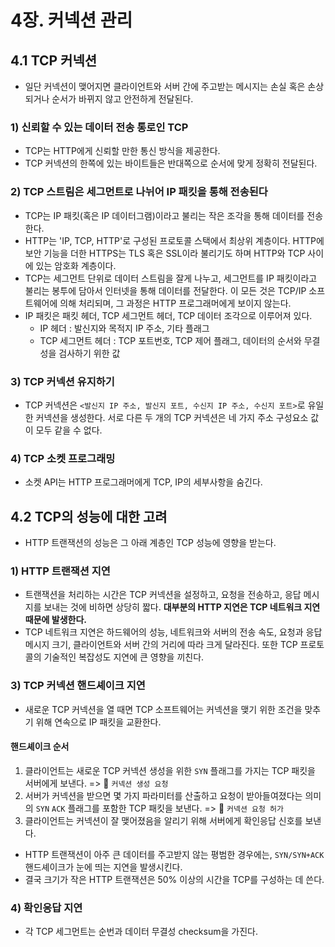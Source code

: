# 4장. 커넥션 관리

## 4.1 TCP 커넥션

- 일단 커넥션이 맺어지면 클라이언트와 서버 간에 주고받는 메시지는 손실 혹은 손상되거나 순서가 바뀌지 않고 안전하게 전달된다.

### 1) 신뢰할 수 있는 데이터 전송 통로인 TCP

- TCP는 HTTP에게 신뢰할 만한 통신 방식을 제공한다.
- TCP 커넥션의 한쪽에 있는 바이트들은 반대쪽으로 순서에 맞게 정확히 전달된다.

### 2) TCP 스트림은 세그먼트로 나뉘어 IP 패킷을 통해 전송된다

- TCP는 IP 패킷(혹은 IP 데이터그램)이라고 불리는 작은 조각을 통해 데이터를 전송한다.
- HTTP는 'IP, TCP, HTTP'로 구성된 프로토콜 스택에서 최상위 계층이다. HTTP에 보안 기능을 더한 HTTPS는 TLS 혹은 SSL이라 불리기도 하며 HTTP와 TCP 사이에 있는 암호화 계층이다.
- TCP는 세그먼트 단위로 데이터 스트림을 잘게 나누고, 세그먼트를 IP 패킷이라고 불리는 봉투에 담아서 인터넷을 통해 데이터를 전달한다. 이 모든 것은 TCP/IP 소프트웨어에 의해 처리되며, 그 과정은 HTTP 프로그래머에게 보이지 않는다.
- IP 패킷은 패킷 헤더, TCP 세그먼트 헤더, TCP 데이터 조각으로 이루어져 있다.
  - IP 헤더 : 발신지와 목적지 IP 주소, 기타 플래그
  - TCP 세그먼트 헤더 : TCP 포트번호, TCP 제어 플래그, 데이터의 순서와 무결성을 검사하기 위한 값

### 3) TCP 커넥션 유지하기

- TCP 커넥션은 `<발신지 IP 주소, 발신지 포트, 수신지 IP 주소, 수신지 포트>`로 유일한 커넥션을 생성한다. 서로 다른 두 개의 TCP 커넥션은 네 가지 주소 구성요소 값이 모두 같을 수 없다.

### 4) TCP 소켓 프로그래밍

- 소켓 API는 HTTP 프로그래머에게 TCP, IP의 세부사항을 숨긴다.

## 4.2 TCP의 성능에 대한 고려

- HTTP 트랜잭션의 성능은 그 아래 계층인 TCP 성능에 영향을 받는다.

### 1) HTTP 트랜잭션 지연

- 트랜잭션을 처리하는 시간은 TCP 커넥션을 설정하고, 요청을 전송하고, 응답 메시지를 보내는 것에 비하면 상당히 짧다. **대부분의 HTTP 지연은 TCP 네트워크 지연 때문에 발생한다.**
- TCP 네트워크 지연은 하드웨어의 성능, 네트워크와 서버의 전송 속도, 요청과 응답 메시지 크기, 클라이언트와 서버 간의 거리에 따라 크게 달라진다. 또한 TCP 프로토콜의 기술적인 복잡성도 지연에 큰 영향을 끼친다.

### 3) TCP 커넥션 핸드셰이크 지연

- 새로운 TCP 커넥션을 열 때면 TCP 소프트웨어는 커넥션을 맺기 위한 조건을 맞추기 위해 연속으로 IP 패킷을 교환한다.

#### 핸드셰이크 순서

1. 클라이언트는 새로운 TCP 커넥션 생성을 위한 `SYN` 플래그를 가지는 TCP 패킷을 서버에게 보낸다. => 🤝 `커넥션 생성 요청`
2. 서버가 커넥션을 받으면 몇 가지 파라미터를 산출하고 요청이 받아들여졌다는 의미의 `SYN` `ACK` 플래그를 포함한 TCP 패킷을 보낸다. => 🤝 `커넥션 요청 허가`
3. 클라이언트는 커넥션이 잘 맺어졌음을 알리기 위해 서버에게 확인응답 신호를 보낸다.

- HTTP 트랜잭션이 아주 큰 데이터를 주고받지 않는 평범한 경우에는, `SYN/SYN+ACK` 핸드셰이크가 눈에 띄는 지연을 발생시킨다.
- 결국 크기가 작은 HTTP 트랜잭션은 50% 이상의 시간을 TCP를 구성하는 데 쓴다.

### 4) 확인응답 지연

- 각 TCP 세그먼트는 순번과 데이터 무결성 checksum을 가진다.
